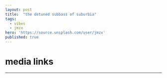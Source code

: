 ```yaml
---
layout: post
title:  "the detuned subbass of suburbia"
tags:
  - vibes
  - jmzx
hero: 'https://source.unsplash.com/user/jmzx'
published: true
---
```

# media links

[github pages]: https://xjmzx.github.io
[jekyll]: http://jekyllrb.com
[unsplash]: https://source.unsplash.com/user/jmzx
[soundcloud]: http://soundloud.com/jmzx
---
